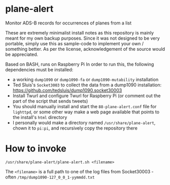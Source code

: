 # plane-alert
Monitor ADS-B records for occurrences of planes from a list

These are extremely minimalist install notes as this repository is mainly meant for my own backup purposes.
Since it was not designed to be very portable, simply use this as sample-code to implement your own / something better.
As per the license, acknowledgement of the source would be appreciated.

Based on BASH, runs on Raspberry Pi
In order to run this, the following dependencies must be installed:
- a working `dump1090` or `dump1090-fa` or `dump1090-mutability` installation
- Ted Sluis's `Socket3003` to collect the data from a dump1090 installation: https://github.com/tedsluis/dump1090.socket30003
- Install Twurl and configure Twurl for Raspberry Pi (or comment out the part of the script that sends tweets)
- You should manually install and start the `88-plane-alert.conf` file for `lighttpd`, or some other way make a web page available that points to the install's `html` directory
- I personally would make a directory named `/usr/share/plane-alert`, chown it to `pi:pi`, and recursively copy the repository there

# How to invoke
`/usr/share/plane-alert/plane-alert.sh <filename>`

The `<filename>` is a full path to one of the log files from Socket30003 - often `/tmp/dump1090-127_0_0_1-yymmdd.txt`
